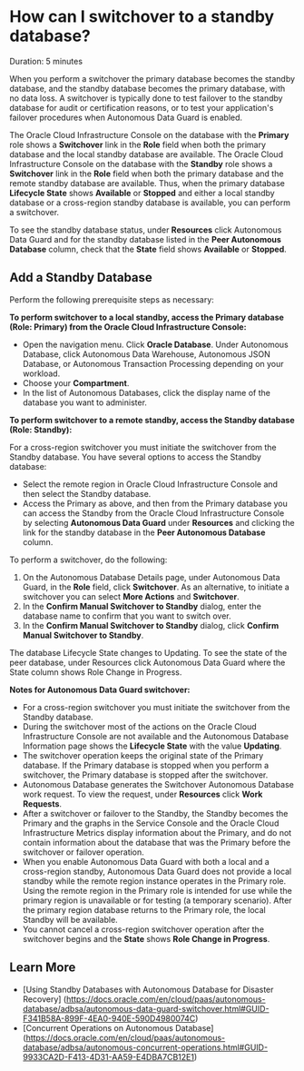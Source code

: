 # How can I switchover to a standby database?
Duration: 5 minutes

When you perform a switchover the primary database becomes the standby database, and the standby database becomes the primary database, with no data loss. A switchover is typically done to test failover to the standby database for audit or certification reasons, or to test your application's failover procedures when Autonomous Data Guard is enabled.

The Oracle Cloud Infrastructure Console on the database with the **Primary** role shows a **Switchover** link in the **Role** field when both the primary database and the local standby database are available. The Oracle Cloud Infrastructure Console on the database with the **Standby** role shows a **Switchover** link in the **Role** field when both the primary database and the remote standby database are available. Thus, when the primary database **Lifecycle State** shows **Available** or **Stopped** and either a local standby database or a cross-region standby database is available, you can perform a switchover.

To see the standby database status, under **Resources** click Autonomous Data Guard and for the standby database listed in the **Peer Autonomous Database** column, check that the **State** field shows **Available** or **Stopped**.

## Add a Standby Database

Perform the following prerequisite steps as necessary:

**To perform switchover to a local standby, access the Primary database (Role: Primary) from the Oracle Cloud Infrastructure Console:**
* Open the navigation menu. Click **Oracle Database**. Under Autonomous Database, click Autonomous Data Warehouse, Autonomous JSON Database, or Autonomous Transaction Processing depending on your workload.
* Choose your **Compartment**.
* In the list of Autonomous Databases, click the display name of the database you want to administer.

**To perform switchover to a remote standby, access the Standby database (Role: Standby):**

For a cross-region switchover you must initiate the switchover from the Standby database. You have several options to access the Standby database:
* Select the remote region in Oracle Cloud Infrastructure Console and then select the Standby database.
* Access the Primary as above, and then from the Primary database you can access the Standby from the Oracle Cloud Infrastructure Console by selecting **Autonomous Data Guard** under **Resources** and clicking the link for the standby database in the **Peer Autonomous Database** column.

To perform a switchover, do the following:
1. On the Autonomous Database Details page, under Autonomous Data Guard, in the **Role** field, click **Switchover**.
As an alternative, to initiate a switchover you can select **More Actions** and **Switchover**.
2. In the **Confirm Manual Switchover to Standby** dialog, enter the database name to confirm that you want to switch over.
3. In the **Confirm Manual Switchover to Standby** dialog, click **Confirm Manual Switchover to Standby**.

The database Lifecycle State changes to Updating. To see the state of the peer database, under Resources click Autonomous Data Guard where the State column shows Role Change in Progress.

**Notes for Autonomous Data Guard switchover:**
* For a cross-region switchover you must initiate the switchover from the Standby database.
* During the switchover most of the actions on the Oracle Cloud Infrastructure Console are not available and the Autonomous Database Information page shows the **Lifecycle State** with the value **Updating**.
* The switchover operation keeps the original state of the Primary database. If the Primary database is stopped when you perform a switchover, the Primary database is stopped after the switchover.
* Autonomous Database generates the Switchover Autonomous Database work request. To view the request, under **Resources** click **Work Requests**.
* After a switchover or failover to the Standby, the Standby becomes the Primary and the graphs in the Service Console and the Oracle Cloud Infrastructure Metrics display information about the Primary, and do not contain information about the database that was the Primary before the switchover or failover operation.
* When you enable Autonomous Data Guard with both a local and a cross-region standby, Autonomous Data Guard does not provide a local standby while the remote region instance operates in the Primary role. Using the remote region in the Primary role is intended for use while the primary region is unavailable or for testing (a temporary scenario). After the primary region database returns to the Primary role, the local Standby will be available.
* You cannot cancel a cross-region switchover operation after the switchover begins and the **State** shows **Role Change in Progress**.

## Learn More
* [Using Standby Databases with Autonomous Database for Disaster Recovery] (https://docs.oracle.com/en/cloud/paas/autonomous-database/adbsa/autonomous-data-guard-switchover.html#GUID-F341B58A-899F-4EA0-940E-590D4980074C)
* [Concurrent Operations on Autonomous Database] (https://docs.oracle.com/en/cloud/paas/autonomous-database/adbsa/autonomous-concurrent-operations.html#GUID-9933CA2D-F413-4D31-AA59-E4DBA7CB12E1)
